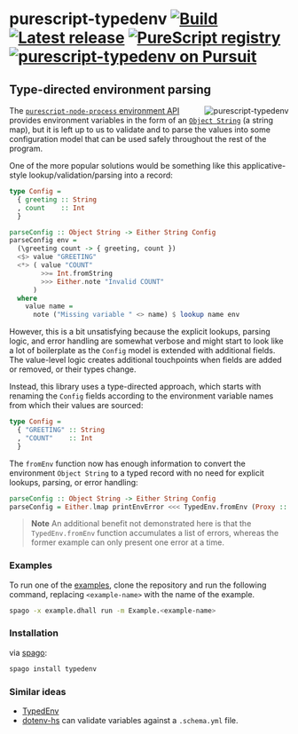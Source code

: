 # purescript-typedenv [![Build](https://github.com/nsaunders/purescript-typedenv/workflows/CI/badge.svg)](https://github.com/nsaunders/purescript-typedenv/actions/workflows/ci.yml) [![Latest release](http://img.shields.io/github/release/nsaunders/purescript-typedenv.svg)](https://github.com/nsaunders/purescript-typedenv/releases) [![PureScript registry](https://img.shields.io/badge/dynamic/json?color=informational&label=registry&query=%24.typedenv.version&url=https%3A%2F%2Fraw.githubusercontent.com%2Fpurescript%2Fpackage-sets%2Fmaster%2Fpackages.json)](https://github.com/purescript/registry) [![purescript-typedenv on Pursuit](https://pursuit.purescript.org/packages/purescript-typedenv/badge)](https://pursuit.purescript.org/packages/purescript-typedenv)
## Type-directed environment parsing

<img src="https://raw.githubusercontent.com/nsaunders/purescript-typedenv/master/meta/img/tile.png" alt="purescript-typedenv" align="right" />

The [`purescript-node-process` environment API](https://pursuit.purescript.org/packages/purescript-node-process/10.0.0/docs/Node.Process#v:getEnv)
provides environment variables in the form of an
[`Object String`](https://pursuit.purescript.org/packages/purescript-foreign-object/2.0.2/docs/Foreign.Object#t:Object)
(a string map), but it is left up to us to validate and to parse the values into some configuration model that can be used
safely throughout the rest of the program.

One of the more popular solutions would be something like this applicative-style lookup/validation/parsing into a record:

```purescript
type Config =
  { greeting :: String
  , count    :: Int
  }

parseConfig :: Object String -> Either String Config
parseConfig env =
  (\greeting count -> { greeting, count })
  <$> value "GREETING"
  <*> ( value "COUNT"
        >>= Int.fromString
        >>> Either.note "Invalid COUNT"
      )
  where
    value name =
      note ("Missing variable " <> name) $ lookup name env
```

However, this is a bit unsatisfying because the explicit lookups, parsing logic, and error handling are somewhat
verbose and might start to look like a lot of boilerplate as the `Config` model is extended with additional fields.
The value-level logic creates additional touchpoints when fields are added or removed, or their types change.

Instead, this library uses a type-directed approach, which starts with renaming the `Config` fields according to the
environment variable names from which their values are sourced:

```purescript
type Config =
  { "GREETING" :: String
  , "COUNT"    :: Int
  }
```

The `fromEnv` function now has enough information to convert the environment `Object String` to a typed record with
no need for explicit lookups, parsing, or error handling:

```purescript
parseConfig :: Object String -> Either String Config
parseConfig = Either.lmap printEnvError <<< TypedEnv.fromEnv (Proxy :: _ Config)
```

> **Note**
> An additional benefit not demonstrated here is that the `TypedEnv.fromEnv` function accumulates a list of
> errors, whereas the former example can only present one error at a time.

### Examples

To run one of the [examples](example), clone the repository and run the following command, replacing `<example-name>` with the name of the example.

```bash
spago -x example.dhall run -m Example.<example-name>
```

### Installation

via [spago](https://github.com/spacchetti/spago):
```bash
spago install typedenv
```

### Similar ideas
* [TypedEnv](https://github.com/freight-hub/TypedEnv)
* [dotenv-hs](https://github.com/stackbuilders/dotenv-hs) can validate variables against a `.schema.yml` file.
